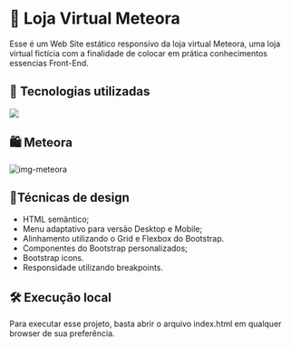 # 👕 Loja Virtual Meteora
Esse é um Web Site estático responsivo da loja virtual Meteora, uma loja virtual fictícia com a finalidade de colocar em prática conhecimentos essencias Front-End.

## 🚀 Tecnologias utilizadas
<div>
    <a href="https://skillicons.dev">
        <img src="https://skillicons.dev/icons?i=html,css,bootstrap"/>
    </a>
</div>

## 🛍️ Meteora
![img-meteora](https://github.com/user-attachments/assets/900b2c6a-a7a4-463b-b10d-5f7ddd3eceb9)

## 👖Técnicas de design
- HTML semântico;
- Menu adaptativo para versão Desktop e Mobile;
- Alinhamento utilizando o Grid e Flexbox do Bootstrap.
- Componentes do Bootstrap personalizados;
- Bootstrap icons.
- Responsidade utilizando breakpoints.

## 🛠️ Execução local
Para executar esse projeto, basta abrir o arquivo index.html em qualquer browser de sua preferência.
